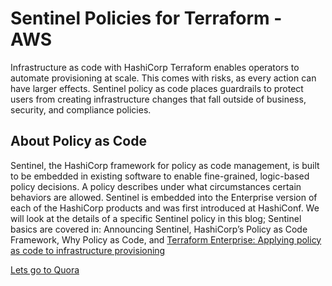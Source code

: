 
# Sentinel Policies for Terraform - AWS

Infrastructure as code with HashiCorp Terraform enables operators to automate provisioning at scale. This comes with risks, as every action can have larger effects. Sentinel policy as code places guardrails to protect users from creating infrastructure changes that fall outside of business, security, and compliance policies.

## About Policy as Code

Sentinel, the HashiCorp framework for policy as code management, is built to be embedded in existing software to enable fine-grained, logic-based policy decisions. A policy describes under what circumstances certain behaviors are allowed. Sentinel is embedded into the Enterprise version of each of the HashiCorp products and was first introduced at HashiConf. We will look at the details of a specific Sentinel policy in this blog; Sentinel basics are covered in: Announcing Sentinel, HashiCorp’s Policy as Code Framework, Why Policy as Code, and [Terraform Enterprise: Applying policy as code to infrastructure provisioning](https://www.hashicorp.com/blog/sentinel-and-terraform-enterprise-policy-as-code)

[Lets go to Quora](https://www.quora.com)
